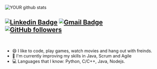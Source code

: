 ![YOUR github stats](https://github-readme-stats.vercel.app/api?username=joeymizrahi) 
<br/>

[![Linkedin Badge](https://img.shields.io/badge/-Joey_Mizrahi-blue?style=flat-square&logo=Linkedin&logoColor=white&link=https://www.linkedin.com/in/joey-mizrahi/)](https://www.linkedin.com/in/joey-mizrahi/)
[![Gmail Badge](https://img.shields.io/badge/-joeymizrahi42@gmail.com-c14438?style=flat-square&logo=Gmail&logoColor=white&link=mailto:joeymizrahi42@gmail.com)](mailto:joeymizrahi42@gmail.com)
[![GitHub followers](https://img.shields.io/github/followers/joeymizrahi?label=Follow&style=social)](https://github.com/joeymizrahi/?tab=follow)
---
<br />

- :smile: I like to code, play games, watch movies and hang out with freinds.
- 🌱 I'm currently improving my skills in Java, Scrum and Agile
- :computer: Languages that I know: Python, C/C++, Java, Nodejs.
<!--
**cs4242/cs4242** is a ✨ _special_ ✨ repository because its `README.md` (this file) appears on your GitHub profile.

Here are some ideas to get you started:

- 🔭 I’m currently working on ...
- 🌱 I’m currently learning ...
- 👯 I’m looking to collaborate on ...
- 🤔 I’m looking for help with ...
- 💬 Ask me about ...
- 📫 How to reach me: ...
- 😄 Pronouns: ...
- ⚡ Fun fact: ...
-->
